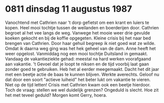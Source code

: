 # 0811 dinsdag 11 augustus 1987
Vanochtend met Cathrien naar 't dorp gefietst om een krant en luiers te kopen. Heel mooi tochtje tussen de weilanden en boerderijen door. Cathrien begroet al het vee langs de weg. Vanwege het mooie weer drie gevulde koeken gekocht en bij de koffie opgegeten. Kleine crisis bij het naar bed brengen van Cathrien. Door haar gehuil begreep ik niet goed wat ze wilde. Omdat ik daarna weg ging was het hek geheel van de dam. Anne heeft het weer opgelost. Vanmiddag nog een mooi tochtje Duitsland in gemaakt.
Vandaag de vakantieziekte gehad: meestal na hard werken voorafgaand aan vakantie. 't Gevoel dat je loopt te niksen en de tijd voorbij laat gaan zonder goed te gebruiken. Heb het al eerder meegemaakt. Dacht het dit jaar met een beetje actie de baas te kunnen blijven. Werkte averechts. Geloof nu dat door een soort "actieve luiheid" het beter lukt om vakantie te vieren. Niet op de tijd letten! Crisis met Cathrien kwam ook een beetje hierdoor. Toch de vraag: stellen we wel duidelijk grenzen? Ongeduld is slecht. Hoe zit het met teveel geduld? Morgen komt Gerry, hoera.  